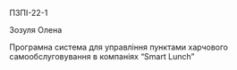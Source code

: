 ПЗПІ-22-1

Зозуля Олена

Програмна система для управління пунктами харчового самообслуговування в компаніях “Smart Lunch”
